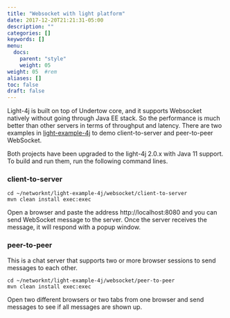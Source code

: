 ```yaml
---
title: "Websocket with light platform"
date: 2017-12-20T21:21:31-05:00
description: ""
categories: []
keywords: []
menu:
  docs:
    parent: "style"
    weight: 05
weight: 05	#rem
aliases: []
toc: false
draft: false
---
```


Light-4j is built on top of Undertow core, and it supports Websocket natively without going through Java EE stack. So the performance is much better than other servers in terms of throughput and latency. There are two examples in [light-example-4j][] to demo client-to-server and peer-to-peer WebSocket. 

Both projects have been upgraded to the light-4j 2.0.x with Java 11 support. To build and run them, run the following command lines. 

### client-to-server

```
cd ~/networknt/light-example-4j/websocket/client-to-server
mvn clean install exec:exec
```

Open a browser and paste the address http://localhost:8080 and you can send WebSocket message to the server. Once the server receives the message, it will respond with a popup window. 


### peer-to-peer

This is a chat server that supports two or more browser sessions to send messages to each other.


```
cd ~/networknt/light-example-4j/websocket/peer-to-peer
mvn clean install exec:exec
```

Open two different browsers or two tabs from one browser and send messages to see if all messages are shown up. 



[light-example-4j]: https://github.com/networknt/light-example-4j/tree/master/websocket
